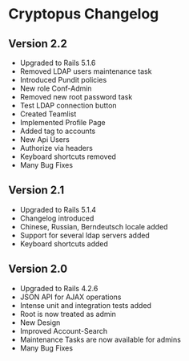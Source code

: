 # Cryptopus Changelog

## Version 2.2

* Upgraded to Rails 5.1.6
* Removed LDAP users maintenance task
* Introduced Pundit policies
* New role Conf-Admin
* Removed new root password task
* Test LDAP connection button
* Created Teamlist
* Implemented Profile Page
* Added tag to accounts
* New Api Users
* Authorize via headers
* Keyboard shortcuts removed
* Many Bug Fixes

## Version 2.1

* Upgraded to Rails 5.1.4
* Changelog introduced
* Chinese, Russian, Berndeutsch locale added
* Support for several ldap servers added
* Keyboard shortcuts added

## Version 2.0

* Upgraded to Rails 4.2.6
* JSON API for AJAX operations
* Intense unit and integration tests added
* Root is now treated as admin
* New Design
* Improved Account-Search
* Maintenance Tasks are now available for admins
* Many Bug Fixes
